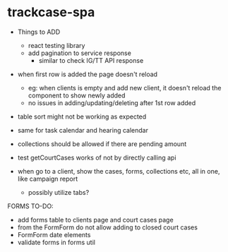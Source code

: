 # trackcase-spa

* Things to ADD
  * react testing library
  * add pagination to service response
    * similar to check IG/TT API response

* when first row is added the page doesn't reload
  * eg: when clients is empty and add new client, it doesn't reload the component to show newly added
  * no issues in adding/updating/deleting after 1st row added

* table sort might not be working as expected

* same for task calendar and hearing calendar
* collections should be allowed if there are pending amount

* test getCourtCases works of not by directly calling api

* when go to a client, show the cases, forms, collections etc, all in one, like campaign report
  * possibly utilize tabs?

FORMS TO-DO:
* add forms table to clients page and court cases page
* from the FormForm do not allow adding to closed court cases
* FormForm date elements
* validate forms in forms util

